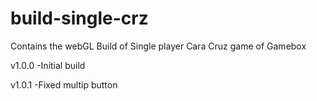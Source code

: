 # build-single-crz
Contains the webGL Build of Single player Cara Cruz game of Gamebox

v1.0.0
-Initial build

v1.0.1
-Fixed multip button

